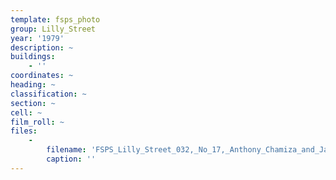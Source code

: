 ```yaml
---
template: fsps_photo
group: Lilly_Street
year: '1979'
description: ~
buildings:
    - ''
coordinates: ~
heading: ~
classification: ~
section: ~
cell: ~
film_roll: ~
files:
    -
        filename: 'FSPS_Lilly_Street_032,_No_17,_Anthony_Chamiza_and_Jannine_Mansell,_17-3-O,_1979.png'
        caption: ''
---
```

